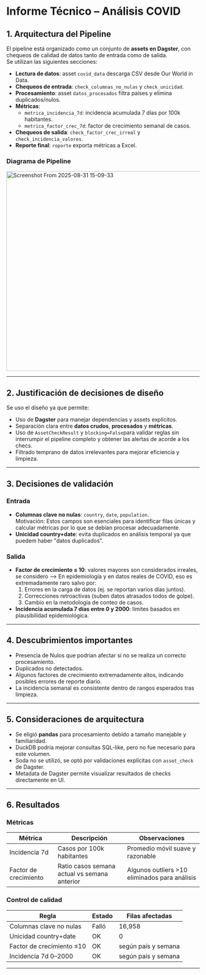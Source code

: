# Informe Técnico – Análisis COVID

## 1. Arquitectura del Pipeline

El pipeline está organizado como un conjunto de **assets en Dagster**, con chequeos de calidad de datos tanto de entrada como de salida.  
Se utilizan las siguientes secciones:

- **Lectura de datos**: asset `covid_data` descarga CSV desde Our World in Data.
- **Chequeos de entrada**: `check_columnas_no_nulas` y `check_unicidad`.
- **Procesamiento**: asset `datos_procesados` filtra países y elimina duplicados/nulos.
- **Métricas**: 
  - `metrica_incidencia_7d`: incidencia acumulada 7 días por 100k habitantes.
  - `metrica_factor_crec_7d`: factor de crecimiento semanal de casos.
- **Chequeos de salida**: `check_factor_crec_irreal` y `check_incidencia_valores`.
- **Reporte final**: `roporte` exporta métricas a Excel.

### Diagrama de Pipeline
<img width="1776" height="521" alt="Screenshot From 2025-08-31 15-09-33" src="https://github.com/user-attachments/assets/0519d403-0534-4cc8-9dad-db94a6066b03" />

---

## 2. Justificación de decisiones de diseño

Se uso el diseño ya que permite:

- Uso de **Dagster** para manejar dependencias y assets explícitos.
- Separación clara entre **datos crudos**, **procesados** y **métricas**.
- Uso de `AssetCheckResult` y `blocking=False`para validar reglas sin interrumpir el pipeline completo y obtener las alertas de acorde a los checs.
- Filtrado temprano de datos irrelevantes para mejorar eficiencia y limpieza.

---

## 3. Decisiones de validación

### Entrada
- **Columnas clave no nulas**: `country`, `date`, `population`.  
  Motivación: Estos campos son esenciales para identificar filas únicas y calcular métricas por lo que se debian procesar adecuadamente.
- **Unicidad country+date**: evita duplicados en análisis temporal ya que puedem haber "datos duplicados".

### Salida
- **Factor de crecimiento ≤ 10**: valores mayores son considerados irreales, se considero -->
  En epidemiología y en datos reales de COVID, eso es extremadamente raro salvo por:
  1. Errores en la carga de datos (ej. se reportan varios días juntos).
  2. Correcciones retroactivas (suben datos atrasados todos de golpe).
  3. Cambio en la metodología de conteo de casos.
- **Incidencia acumulada 7 días entre 0 y 2000**: límites basados en plausibilidad epidemiológica.

---

## 4. Descubrimientos importantes

- Presencia de Nulos que podrian afectar si no se realiza un correcto procesamiento.
- Duplicados no detectados.
- Algunos factores de crecimiento extremadamente altos, indicando posibles errores de reporte diario.
- La incidencia semanal es consistente dentro de rangos esperados tras limpieza.

---

## 5. Consideraciones de arquitectura

- Se eligió **pandas** para procesamiento debido a tamaño manejable y familiaridad.
- DuckDB podría mejorar consultas SQL-like, pero no fue necesario para este volumen.
- Soda no se utilizó, se optó por validaciones explícitas con `asset_check` de Dagster.
- Metadata de Dagster permite visualizar resultados de checks directamente en UI.

---

## 6. Resultados

### Métricas

| Métrica | Descripción | Observaciones |
|---------|------------|---------------|
| Incidencia 7d | Casos por 100k habitantes | Promedio móvil suave y razonable |
| Factor de crecimiento | Ratio casos semana actual vs semana anterior | Algunos outliers >10 eliminados para análisis |

### Control de calidad

| Regla | Estado | Filas afectadas |
|-------|--------|----------------|
| Columnas clave no nulas | Falló | 16,958 |
| Unicidad country+date | OK | 0 |
| Factor de crecimiento ≤10 | OK | según país y semana |
| Incidencia 7d 0–2000 | OK | según país y semana |

---



